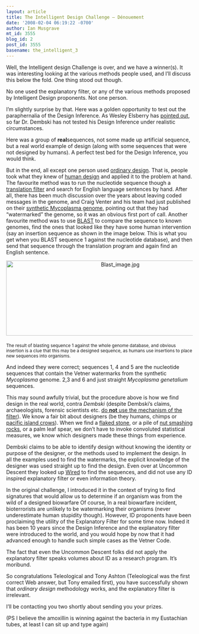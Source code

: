 ```yaml
---
layout: article
title: The Intelligent Design Challenge – Dénouement
date: '2008-02-04 06:19:22 -0700'
author: Ian Musgrave
mt_id: 3555
blog_id: 2
post_id: 3555
basename: the_intelligent_3
---
```

Well, the Intelligent design Challenge is over, and we have a winner(s).  It was interesting looking at the various methods people used, and I’ll discuss this below the fold. One thing stood out though.

No one used the explanatory filter, or any of the various methods proposed by Intelligent Design proponents. Not one person.

I’m slightly surprise by that. Here was a golden opportunity to test out the paraphernalia of the Design Inference. As Wesley Elsberry has [pointed out](/archives/2004/03/you-missed-a-sp.html), so far Dr. Dembski has not tested his Design Inference under realistic circumstances. 

Here was a group of **real**sequences, not some made up artificial sequence, but a real world example of design (along with some sequences that were not designed by humans). A perfect test bed for the Design Inference, you would think. 

But in the end, all except one person used [ordinary design](http://www.talkdesign.org/faqs/theftovertoil/theftovertoil.html). That is, people took what they knew of [human design](http://evolvethought.blogspot.com/2005_03_13_archive.html) and applied it to the problem at hand. The favourite method was to run the nucleotide sequence though a [translation filter](http://ca.expasy.org/tools/dna.html) and search for English language sentences by hand. After all, there has been much discussion over the years about leaving coded messages in the genome, and Craig Venter and his team had just published on their [synthetic Mycoplasma genome](http://www.ncbi.nlm.nih.gov/pubmed/18218864?ordinalpos=1&amp;itool=EntrezSystem2.PEntrez.Pubmed.Pubmed_ResultsPanel.Pubmed_RVDocSum), pointing out that they had “watermarked” the genome, so it was an obvious first port of call. Another favourite method was to use [BLAST](http://www.ncbi.nlm.nih.gov/blast/Blast.cgi?PAGE=Nucleotides&amp;PROGRAM=blastn&amp;MEGABLAST=on&amp;BLAST_PROGRAMS=megaBlast&amp;PAGE_TYPE=BlastSearch&amp;SHOW_DEFAULTS=on) to compare the sequence to known genomes, find the ones that looked like they have some human intervention (say an insertion sequence as shown in the image below. This is what you get when you BLAST sequence 1 against the nucleotide database), and then send that sequence through the translation program and again find an English sentence. 

[<img src="/PT/uploads/2008/Blast_image-thumb-600x202.jpg" alt="Blast_image.jpg" width="600" height="202" style="text-align: center; display: block; margin: 0 auto 20px;" class="mt-image-center" />](/uploads/2008/Blast_image.jpg)
<small>The result of blasting sequence 1 against the whole genome database, and obvious insertion is a clue that this may be a designed sequence, as humans use insertions to place new sequences into organisms.</small>

And indeed they were correct; sequences 1, 4 and 5 are the nucleotide sequences that contain the Vetner watermarks from the synthetic _Mycoplasma_ genome. 2,3 and 6 and just straight _Mycoplasma genetalium_ sequences. 

This may sound awfully trivial, but the procedure above is how we find design in the real world, contra _Dembski_ (despite Dembski’s claims, archaeologists, forensic scientists etc. [do **not** use the mechanism of the filter](http://www.pandasthumb.org/archives/2004/08/why-intelligent-3.html)). We know a fair bit about designers (be they humans, chimps or [pacific island crows](http://news.nationalgeographic.com/news/2007/10/071004-crows-tools.html)). When we find a [flaked stone](http://evolvethought.blogspot.com/2005/03/design-continued-tale-of-two-knives.html), or a pile of [nut smashing rocks](http://www.abc.net.au/science/news/stories/s563649.htm), or a palm leaf spear, we don’t have to invoke convoluted statistical measures, we know which designers made these things from experience. 

Dembski claims to be able to identify design without knowing the identity or purpose of the designer, or the methods used to implement the design. In all the examples used to find the watermarks, the explicit knowledge of the designer was used straight up to find the design. Even over at Uncommon Descent they looked up [Wired](http://blog.wired.com/wiredscience/2008/01/venter-institut.html) to find the sequences, and did not use any ID inspired explanatory filter or even information theory. 

In the original challenge, I introduced it in the context of trying to find signatures that would allow us to determine if an organism was  from the wild of a designed biowarfare Of course, In a real biowarfare incident, bioterrorists are unlikely to be watermarking their organisms (never underestimate human stupidity though). However, ID proponents have been proclaiming the utility of the Explanatory Filter for some time now. Indeed it has been 10 years since the Design Inference and the explanatory filter were introduced to the world, and you would hope by now that it had advanced enough to handle such simple cases as the Vetner Code.

The fact that even the Uncommon Descent folks did not apply the explanatory filter speaks volumes about ID as a research program. It’s moribund. 

So congratulations Teleological and Tony Ashton (Teleological was the first correct Web answer, but Tony emailed first), you have successfully shown that _ordinary design_ methodology works, and the explanatory filter is irrelevant.

I’ll be contacting you two shortly about sending you your prizes.

(PS I believe the amoxillin is winning against the bacteria in my Eustachian tubes, at least I can sit up and type again)
